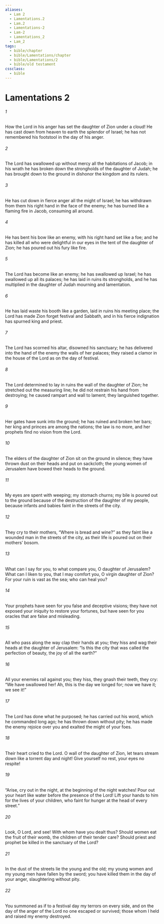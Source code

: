 ```yaml
---
aliases:
  - Lam 2
  - Lamentations.2
  - Lam.2
  - Lamentations-2
  - Lam-2
  - Lamentations_2
  - Lam_2
tags:
  - bible/chapter
  - bible/Lamentations/chapter
  - bible/Lamentations/2
  - bible/old testament
cssclass:
  - bible
---
```


# Lamentations 2

###### 1
How the Lord in his anger has set the daughter of Zion under a cloud!   He has cast down from heaven to earth the splendor of Israel; he has not remembered his footstool in the day of his anger.
###### 2
The Lord has swallowed up without mercy all the habitations of Jacob; in his wrath he has broken down the strongholds of the daughter of Judah; he has brought down to the ground in dishonor the kingdom and its rulers.
###### 3
He has cut down in fierce anger all the might of Israel;   he has withdrawn from them his right hand in the face of the enemy;   he has burned like a flaming fire in Jacob, consuming all around.
###### 4
He has bent his bow like an enemy, with his right hand set like a foe; and he has killed all who were delightful in our eyes in the tent of the daughter of Zion; he has poured out his fury like fire.
###### 5
The Lord has become like an enemy;   he has swallowed up Israel;   he has swallowed up all its palaces; he has laid in ruins its strongholds, and he has multiplied in the daughter of Judah   mourning and lamentation.
###### 6
He has laid waste his booth like a garden, laid in ruins his meeting place;   the Lord has made Zion forget festival and Sabbath, and in his fierce indignation has spurned king and priest.
###### 7
The Lord has scorned his altar,   disowned his sanctuary;   he has delivered into the hand of the enemy the walls of her palaces;   they raised a clamor in the house of the Lord as on the day of festival.
###### 8
The Lord determined to lay in ruins   the wall of the daughter of Zion;   he stretched out the measuring line; he did not restrain his hand from destroying;   he caused rampart and wall to lament;   they languished together.
###### 9
Her gates have sunk into the ground;   he has ruined and broken her bars;   her king and princes are among the nations; the law is no more, and her prophets find no vision from the Lord.
###### 10
The elders of the daughter of Zion   sit on the ground in silence;   they have thrown dust on their heads and put on sackcloth; the young women of Jerusalem have bowed their heads to the ground.
###### 11
My eyes are spent with weeping;   my stomach churns;   my bile is poured out to the ground   because of the destruction of the daughter of my people,   because infants and babies faint in the streets of the city.
###### 12
They cry to their mothers,   “Where is bread and wine?”   as they faint like a wounded man in the streets of the city, as their life is poured out on their mothers’ bosom.
###### 13
What can I say for you, to what compare you, O daughter of Jerusalem?   What can I liken to you, that I may comfort you, O virgin daughter of Zion?   For your ruin is vast as the sea; who can heal you?
###### 14
Your prophets have seen for you false and deceptive visions;   they have not exposed your iniquity to restore your fortunes,   but have seen for you oracles that are false and misleading.
###### 15
All who pass along the way clap their hands at you;   they hiss and wag their heads at the daughter of Jerusalem: “Is this the city that was called   the perfection of beauty,   the joy of all the earth?”
###### 16
All your enemies rail against you; they hiss, they gnash their teeth, they cry: “We have swallowed her! Ah, this is the day we longed for; now we have it; we see it!”
###### 17
The Lord has done what he purposed; he has carried out his word, which he commanded long ago;   he has thrown down without pity;   he has made the enemy rejoice over you and exalted the might of your foes.
###### 18
Their heart cried to the Lord. O wall of the daughter of Zion,   let tears stream down like a torrent   day and night!   Give yourself no rest,   your eyes no respite!
###### 19
“Arise, cry out in the night, at the beginning of the night watches!   Pour out your heart like water before the presence of the Lord!   Lift your hands to him for the lives of your children,   who faint for hunger at the head of every street.”
###### 20
Look, O Lord, and see!   With whom have you dealt thus?   Should women eat the fruit of their womb, the children of their tender care? Should priest and prophet be killed in the sanctuary of the Lord?
###### 21
In the dust of the streets   lie the young and the old;   my young women and my young men have fallen by the sword;   you have killed them in the day of your anger, slaughtering without pity.
###### 22
You summoned as if to a festival day   my terrors on every side,   and on the day of the anger of the Lord no one escaped or survived;   those whom I held and raised my enemy destroyed.


